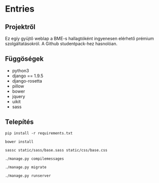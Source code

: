 # Entries
## Projektről

Ez egíy gyüjtő weblap a BME-s hallagtóként ingyenesen elérhető prémium szolgáltatásokról.
A Github studentpack-hez hasnolóan.

## Függöségek
- python3
- django == 1.9.5
- django-rosetta
- pillow
- bower
- jquery
- uikit
- sass

## Telepítés

````pip install -r requirements.txt````

````bower install````

````sassc static/sass/base.sass static/css/base.css````

````./manage.py compilemessages````

````./manage.py migrate````

````./manage.py runserver````
